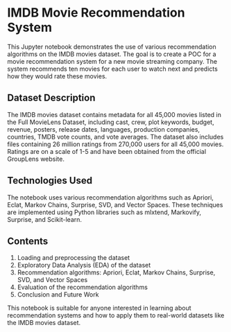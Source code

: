 # IMDB Movie Recommendation System

This Jupyter notebook demonstrates the use of various recommendation algorithms on the IMDB movies dataset. The goal is to create a POC for a movie recommendation system for a new movie streaming company. The system recommends ten movies for each user to watch next and predicts how they would rate these movies.

## Dataset Description

The IMDB movies dataset contains metadata for all 45,000 movies listed in the Full MovieLens Dataset, including cast, crew, plot keywords, budget, revenue, posters, release dates, languages, production companies, countries, TMDB vote counts, and vote averages. The dataset also includes files containing 26 million ratings from 270,000 users for all 45,000 movies. Ratings are on a scale of 1-5 and have been obtained from the official GroupLens website.

## Technologies Used

The notebook uses various recommendation algorithms such as Apriori, Eclat, Markov Chains, Surprise, SVD, and Vector Spaces. These techniques are implemented using Python libraries such as mlxtend, Markovify, Surprise, and Scikit-learn.

## Contents

1. Loading and preprocessing the dataset
2. Exploratory Data Analysis (EDA) of the dataset
3. Recommendation algorithms: Apriori, Eclat, Markov Chains, Surprise, SVD, and Vector Spaces
4. Evaluation of the recommendation algorithms
5. Conclusion and Future Work

This notebook is suitable for anyone interested in learning about recommendation systems and how to apply them to real-world datasets like the IMDB movies dataset.
